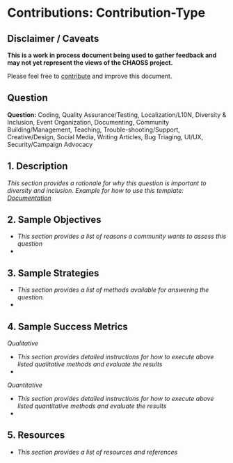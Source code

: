 # Contributions: Contribution-Type

## Disclaimer / Caveats

**This is a work in process document being used to gather feedback and may not yet represent the views of the CHAOSS project.**

Please feel free to [contribute](https://github.com/chaoss/wg-diversity-inclusion/blob/master/CONTRIBUTING.md) and improve this document.

## Question

**Question:** Coding, Quality Assurance/Testing, Localization/L10N, Diversity & Inclusion, Event Organization, Documenting, Community Building/Management, Teaching, Trouble-shooting/Support, Creative/Design, Social Media, Writing Articles, Bug Triaging, UI/UX, Security/Campaign Advocacy


## 1. Description

_This section provides a rationale for why this question is important to diversity and inclusion._
_Example for how to use this template: [Documentation](./resources/project_places-documentation.md)_

## 2. Sample Objectives

- _This section provides a list of reasons a community wants to assess this question_
-


## 3. Sample Strategies

- _This section provides a list of methods available for answering the question._
-


## 4. Sample Success Metrics
_Qualitative_

- _This section provides detailed instructions for how to execute above listed qualitative methods and evaluate the results_
-

_Quantitative_

- _This section provides detailed instructions for how to execute above listed quantitative methods and evaluate the results_
-


## 5. Resources

- _This section provides a list of resources and references_
